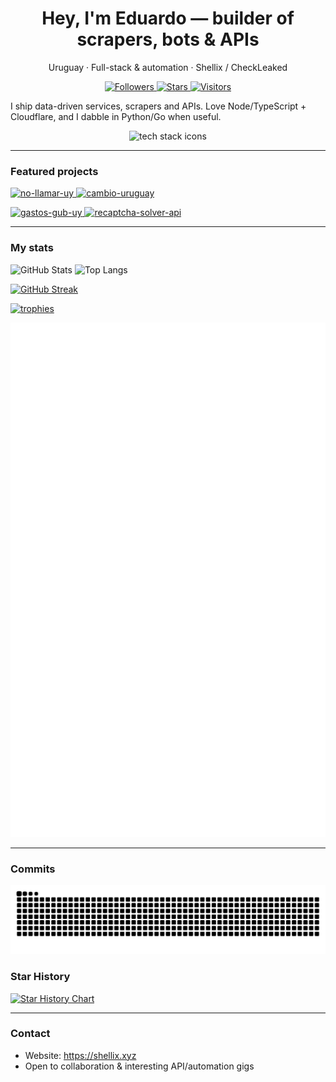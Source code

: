 <!-- Centered header -->
<h1 align="center">Hey, I'm Eduardo — builder of scrapers, bots & APIs</h1>
<p align="center">
  Uruguay · Full-stack & automation · Shellix / CheckLeaked
</p>

<!-- Badges -->
<p align="center">
  <a href="https://github.com/eduair94?tab=followers">
    <img alt="Followers" src="https://img.shields.io/github/followers/eduair94?label=Followers&style=for-the-badge">
  </a>
  <a href="https://github.com/eduair94?tab=repositories&type=source&sort=stargazers">
    <img alt="Stars" src="https://img.shields.io/github/stars/eduair94?affiliations=OWNER&style=for-the-badge">
  </a>
  <a href="https://hits.seeyoufarm.com">
    <img alt="Visitors" src="https://hits.seeyoufarm.com/api/count/incr/badge.svg?url=https://github.com/eduair94&title=Visitors">
  </a>
</p>

<!-- Quick intro -->
I ship data-driven services, scrapers and APIs. Love Node/TypeScript + Cloudflare, and I dabble in Python/Go when useful.

<!-- Tech stack (icons) -->
<p align="center">
  <img src="https://skillicons.dev/icons?i=ts,js,nodejs,react,next,nuxt,py,go,redis,mongodb,postgres,cloudflare,linux,docker" alt="tech stack icons" />
</p>

---

### Featured projects
<!-- Repo pin cards -->
<p>
  <a href="https://github.com/eduair94/no-llamar-uy">
    <img src="https://github-readme-stats.vercel.app/api/pin/?username=eduair94&repo=no-llamar-uy&theme=transparent" alt="no-llamar-uy" />
  </a>
  <a href="https://github.com/eduair94/cambio-uruguay">
    <img src="https://github-readme-stats.vercel.app/api/pin/?username=eduair94&repo=cambio-uruguay&theme=transparent" alt="cambio-uruguay" />
  </a>
</p>
<p>
  <a href="https://github.com/eduair94/gastos-gub-uy">
    <img src="https://github-readme-stats.vercel.app/api/pin/?username=eduair94&repo=gastos-gub-uy&theme=transparent" alt="gastos-gub-uy" />
  </a>
  <a href="https://github.com/eduair94/recaptcha-solver-api">
    <img src="https://github-readme-stats.vercel.app/api/pin/?username=eduair94&repo=recaptcha-solver-api&theme=transparent" alt="recaptcha-solver-api" />
  </a>
</p>

---

### My stats
<p>
  <img alt="GitHub Stats" height="165"
       src="https://github-readme-stats.vercel.app/api?username=eduair94&show_icons=true&rank_icon=github&theme=transparent" />
  <img alt="Top Langs" height="165"
       src="https://github-readme-stats.vercel.app/api/top-langs/?username=eduair94&layout=compact&theme=transparent" />
</p>

<!-- Streaks -->
<p>
  <a href="https://git.io/streak-stats">
    <img alt="GitHub Streak" src="https://streak-stats.demolab.com/?user=eduair94&theme=transparent" />
  </a>
</p>

<!-- Trophies -->
<p>
  <a href="https://github.com/ryo-ma/github-profile-trophy">
    <img alt="trophies"
         src="https://github-profile-trophy.vercel.app/?username=eduair94&margin-w=8&theme=algolia&no-bg=true" />
  </a>
</p>

<!-- Metrics (generated by GitHub Action below) -->
<p>
  <img alt="metrics" src="./metrics.svg" />
</p>

---

### Commits
<!-- Snake animation (dark/light) -->
<p>
  <picture>
    <source media="(prefers-color-scheme: dark)" srcset="https://raw.githubusercontent.com/eduair94/eduair94/output/github-contribution-grid-snake-dark.svg" />
    <source media="(prefers-color-scheme: light)" srcset="https://raw.githubusercontent.com/eduair94/eduair94/output/github-contribution-grid-snake.svg" />
    <img alt="github contribution grid snake animation" src="https://raw.githubusercontent.com/eduair94/eduair94/output/github-contribution-grid-snake.svg" />
  </picture>
</p>

### Star History
[![Star History Chart](https://api.star-history.com/svg?repos=eduair94/no-llamar-uy,eduair94/cambio-uruguay&type=Date)](https://star-history.com/#eduair94/no-llamar-uy&eduair94/cambio-uruguay)

---

### Contact
- Website: https://shellix.xyz
- Open to collaboration & interesting API/automation gigs

